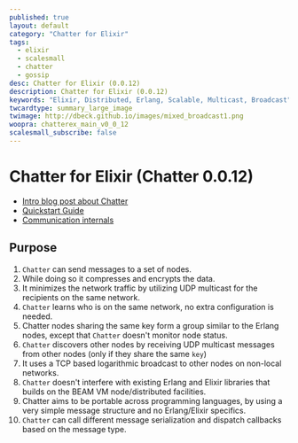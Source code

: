 ```yaml
---
published: true
layout: default
category: "Chatter for Elixir"
tags:
  - elixir
  - scalesmall
  - chatter
  - gossip
desc: Chatter for Elixir (0.0.12)
description: Chatter for Elixir (0.0.12)
keywords: "Elixir, Distributed, Erlang, Scalable, Multicast, Broadcast"
twcardtype: summary_large_image
twimage: http://dbeck.github.io/images/mixed_broadcast1.png
woopra: chatterex_main_v0_0_12
scalesmall_subscribe: false
---
```


# Chatter for Elixir (Chatter 0.0.12)

- [Intro blog post about Chatter](/Chatter-extracted-from-ScaleSmall/)
- [Quickstart Guide](quickstart.html)
- [Communication internals](communication.html)

## Purpose

1. `Chatter` can send messages to a set of nodes.
2. While doing so it compresses and encrypts the data.
3. It minimizes the network traffic by utilizing UDP multicast for the recipients on the same network.
4. `Chatter` learns who is on the same network, no extra configuration is needed.
5. Chatter nodes sharing the same key form a group similar to the Erlang nodes, except that `Chatter` doesn't monitor node status.
6. `Chatter` discovers other nodes by receiving UDP multicast messages from other nodes (only if they share the same `key`)
7. It uses a TCP based logarithmic broadcast to other nodes on non-local networks.
8. `Chatter` doesn't interfere with existing Erlang and Elixir libraries that builds on the BEAM VM node/distributed facilities.
9. Chatter aims to be portable across programming languages, by using a very simple message structure and no Erlang/Elixir specifics.
10. `Chatter` can call different message serialization and dispatch callbacks based on the message type.


